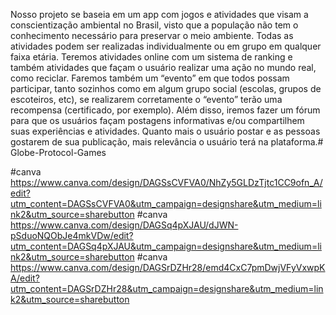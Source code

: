 Nosso projeto se baseia em um app com jogos e atividades que visam a conscientização ambiental no Brasil, visto que a população não tem o conhecimento necessário para preservar o meio ambiente. Todas as atividades podem ser realizadas individualmente ou em grupo em qualquer faixa etária. Teremos atividades online com um sistema de ranking e também atividades que façam o usuário realizar uma ação no mundo real, como reciclar.
Faremos também um “evento” em que todos possam participar, tanto sozinhos como em algum grupo social (escolas, grupos de escoteiros, etc), se realizarem corretamente o “evento” terão uma recompensa (certificado, por exemplo). Além disso, iremos fazer um fórum para que os usuários façam postagens informativas e/ou compartilhem suas experiências e atividades. Quanto mais o usuário postar e as pessoas gostarem de sua publicação, mais relevância o usuário terá na plataforma.# Globe-Protocol-Games

#canva https://www.canva.com/design/DAGSsCVFVA0/NhZy5GLDzTjtc1CC9ofn_A/edit?utm_content=DAGSsCVFVA0&utm_campaign=designshare&utm_medium=link2&utm_source=sharebutton
#canva https://www.canva.com/design/DAGSq4pXJAU/dJWN-pSduoNQObJe4mkVDw/edit?utm_content=DAGSq4pXJAU&utm_campaign=designshare&utm_medium=link2&utm_source=sharebutton
#canva https://www.canva.com/design/DAGSrDZHr28/emd4CxC7pmDwjVFyVxwpKA/edit?utm_content=DAGSrDZHr28&utm_campaign=designshare&utm_medium=link2&utm_source=sharebutton
